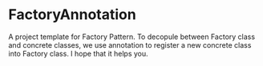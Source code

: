 # FactoryAnnotation
A project template for Factory Pattern.
To decopule between Factory class and concrete classes, we use annotation to register a new concrete class into Factory class.
I hope that it helps you.
